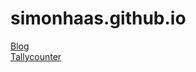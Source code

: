 # simonhaas.github.io

[Blog](https://simonhaas.github.io/blog/)  
[Tallycounter](https://simonhaas.github.io/tallycounter/)
